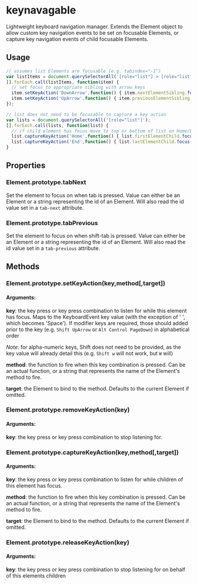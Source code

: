 # keynavagable
Lightweight keyboard navigation manager. Extends the Element object to allow
custom key navigation events to be set on focusable Elements, or capture
key navigation events of child focusable Elements.

## Usage
```js
// assumes list Elements are focusable (e.g. tabindex="-1")
var listItems = document.querySelectorAll('[role="list"] > [role="listitem"]');
[].forEach.call(listItems, function(item) {
  // set focus to appropriate sibling with arrow keys
  item.setKeyAction('DownArrow',function() { item.nextElementSibling.focus() });
  item.setKeyAction('UpArrow',function() { item.previousElementSibling.focus() });
});

// list does not need to be focusable to capture a key action
var lists = document.querySelectorAll('[role="list"]');
[].forEach.call(lists, function(list) {
  // if child element has focus move to top or bottom of list on Home/End
  list.captureKeyAction('Home',function() { list.firstElementChild.focus(); });
  list.captureKeyAction('End',function() { list.lastElementChild.focus(); });
}
```

## Properties
### Element.prototype.tabNext
Set the element to focus on when tab is pressed.
Value can either be an Element or a string representing the id of an Element. Will also read the id value set in a `tab-next` attribute.

### Element.prototype.tabPrevious
Set the element to focus on when shift-tab is pressed.
Value can either be an Element or a string representing the id of an Element. Will also read the id value set in a `tab-previous` attribute.

## Methods
### Element.prototype.setKeyAction(key,method[,target])
#### Arguments:
**key**: the key press or key press combination to listen for while this element has focus. Maps to the KeyboardEvent key value (with the exception of ' ', which becomes 'Space').
   If modifier keys are required, those should added prior to the key (e.g. `Shift UpArrow` or `Alt Control PageDown`) in alphabetical order

   *Note*: for alpha-numeric keys, Shift does not need to be provided, as the key value will already detail this
   (e.g. `Shift w` will not work, but `W` will)

**method**: the function to fire when this key combination is pressed. Can be an actual function, or a string that represents the name of the Element's method to fire.

**target**: the Element to bind to the method. Defaults to the current Element if omitted.

### Element.prototype.removeKeyAction(key)
#### Arguments:
**key**: the key press or key press combination to stop listening for.

### Element.prototype.captureKeyAction(key,method[,target])
#### Arguments:
**key**: the key press or key press combination to listen for while children of this element has focus.

**method**: the function to fire when this key combination is pressed. Can be an actual function, or a string that represents the name of the Element's method to fire.

**target**: the Element to bind to the method. Defaults to the current Element if omitted.

### Element.prototype.releaseKeyAction(key)
#### Arguments:
**key**: the key press or key press combination to stop listening for on behalf of this elements children
